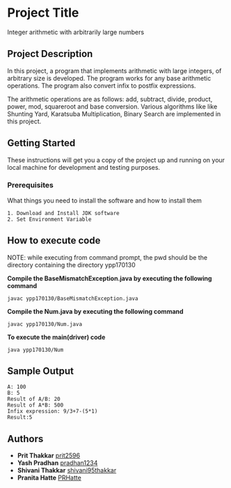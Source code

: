 # Project Title

Integer arithmetic with arbitrarily large numbers

## Project Description

In this project, a program that implements arithmetic with large integers, of arbitrary size is developed. The program works for any base arithmetic operations. The program also convert infix to postfix expressions.

The arithmetic operations are as follows: add, subtract, divide, product, power, mod, squareroot and base conversion. Various algorithms like like Shunting Yard, Karatsuba Multiplication, Binary Search are implemented in this project.

## Getting Started

These instructions will get you a copy of the project up and running on your local machine for development and testing purposes.

### Prerequisites

What things you need to install the software and how to install them

```
1. Download and Install JDK software
2. Set Environment Variable
```

## How to execute code

NOTE: while executing from command prompt, the pwd should be the directory containing the directory ypp170130

**Compile the BaseMismatchException.java by executing the following command**
```
javac ypp170130/BaseMismatchException.java
```

**Compile the Num.java by executing the following command**
```
javac ypp170130/Num.java
```

**To execute the main(driver) code**
```
java ypp170130/Num
```

## Sample Output

```
A: 100
B: 5
Result of A/B: 20
Result of A*B: 500
Infix expression: 9/3+7-(5*1)
Result:5
```

## Authors

* **Prit Thakkar** [prit2596](https://github.com/prit2596)
* **Yash Pradhan** [pradhan1234](https://github.com/pradhan1234)
* **Shivani Thakkar** [shivani95thakkar](https://github.com/shivani95thakkar)
* **Pranita Hatte** [PRHatte](https://github.com/PRHatte)